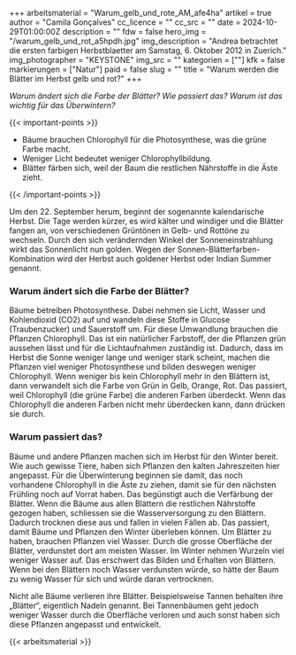 +++
arbeitsmaterial = "Warum_gelb_und_rote_AM_afe4ha"
artikel = true
author = "Camila Gonçalves"
cc_licence = ""
cc_src = ""
date = 2024-10-29T01:00:00Z
description = ""
fdw = false
hero_img = "/warum_gelb_und_rot_a5hpdh.jpg"
img_description = "Andrea betrachtet die ersten farbigen Herbstblaetter am Samstag, 6. Oktober 2012 in Zuerich."
img_photographer = "KEYSTONE"
img_src = ""
kategorien = [""]
kfk = false
markierungen = ["Natur"]
paid = false
slug = ""
title = "Warum werden die Blätter im Herbst gelb und rot?"
+++

_Warum ändert sich die Farbe der Blätter? Wie passiert das? Warum ist das wichtig für das Überwintern?_

{{< important-points >}}

<ul>

<li>Bäume brauchen Chlorophyll für die Photosynthese, was die grüne Farbe macht.</li>

<li>Weniger Licht bedeutet weniger Chlorophyllbildung.</li>

<li>Blätter färben sich, weil der Baum die restlichen Nährstoffe in die Äste zieht.</li>

</ul>

{{< /important-points >}}

Um den 22. September herum, beginnt der sogenannte kalendarische Herbst. Die Tage werden kürzer, es wird kälter und windiger und die Blätter fangen an, von verschiedenen Grüntönen in Gelb- und Rottöne zu wechseln. Durch den sich verändernden Winkel der Sonneneinstrahlung wirkt das Sonnenlicht nun golden. Wegen der Sonnen-Blätterfarben-Kombination wird der Herbst auch goldener Herbst oder Indian Summer genannt.

### Warum ändert sich die Farbe der Blätter?

Bäume betreiben Photosynthese. Dabei nehmen sie Licht, Wasser und Kohlendioxid (CO2) auf und wandeln diese Stoffe in Glucose (Traubenzucker) und Sauerstoff um. Für diese Umwandlung brauchen die Pflanzen Chlorophyll. Das ist ein natürlicher Farbstoff, der die Pflanzen grün aussehen lässt und für die Lichtaufnahmen zuständig ist. Dadurch, dass im Herbst die Sonne weniger lange und weniger stark scheint, machen die Pflanzen viel weniger Photosynthese und bilden deswegen weniger Chlorophyll. Wenn weniger bis kein Chlorophyll mehr in den Blättern ist, dann verwandelt sich die Farbe von Grün in Gelb, Orange, Rot. Das passiert, weil Chlorophyll (die grüne Farbe) die anderen Farben überdeckt. Wenn das Chlorophyll die anderen Farben nicht mehr überdecken kann, dann drücken sie durch.

### Warum passiert das?

Bäume und andere Pflanzen machen sich im Herbst für den Winter bereit. Wie auch gewisse Tiere, haben sich Pflanzen den kalten Jahreszeiten hier angepasst. Für die Überwinterung beginnen sie damit, das noch vorhandene Chlorophyll in die Äste zu ziehen, damit sie für den nächsten Frühling noch auf Vorrat haben. Das begünstigt auch die Verfärbung der Blätter. Wenn die Bäume aus allen Blättern die restlichen Nährstoffe gezogen haben, schliessen sie die Wasserversorgung zu den Blättern. Dadurch trocknen diese aus und fallen in vielen Fällen ab. Das passiert, damit Bäume und Pflanzen den Winter überleben können. Um Blätter zu haben, brauchen Pflanzen viel Wasser. Durch die grosse Oberfläche der Blätter, verdunstet dort am meisten Wasser. Im Winter nehmen Wurzeln viel weniger Wasser auf. Das erschwert das Bilden und Erhalten von Blättern. Wenn bei den Blättern noch Wasser verdunsten würde, so hätte der Baum zu wenig Wasser für sich und würde daran vertrocknen.  

Nicht alle Bäume verlieren ihre Blätter. Beispielsweise Tannen behalten ihre „Blätter“, eigentlich Nadeln genannt. Bei Tannenbäumen geht jedoch weniger Wasser durch die Oberfläche verloren und auch sonst haben sich diese Pflanzen angepasst und entwickelt.

{{< arbeitsmaterial >}}
